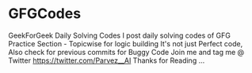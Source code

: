 # GFGCodes
GeekForGeek Daily Solving Codes
I post daily solving codes of GFG Practice Section - Topicwise for logic building
It's not just Perfect code, Also check for previous commits for Buggy Code 
Join me and tag me @ Twitter https://twitter.com/Parvez__AI
Thanks for Reading ...
